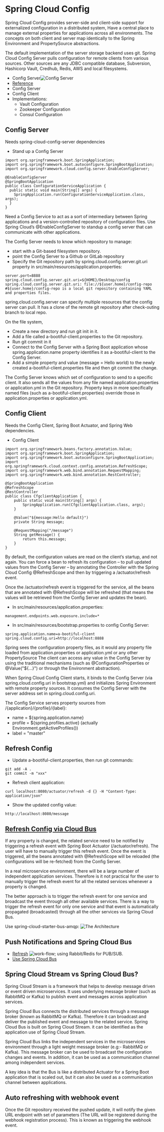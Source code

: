 # Spring Cloud Config

Spring Cloud Config provides server-side and client-side support for externalized configuration in a distributed system,
Have a central place to manage external properties for applications across all environments. The concepts on both client 
and server map identically to the Spring Environment and PropertySource abstractions. 

The default implementation of the server storage backend uses git. Spring Cloud Config Server pulls configuration for 
remote clients from various sources. Other sources are any JDBC compatible database, Subversion, Hashicorp Vault, 
Credhub, Redis, AWS and local filesystems.

- Config Server![Config Server](https://chathurangat.files.wordpress.com/2018/07/15359236.png)
- [Reference](https://cloud.spring.io/spring-cloud-config/reference/html/)
- Config Server
- Config Client
- Implementations:
    - Vault Configuration
    - Zookeeper Configuration
    - Consul Configuration
    
## Config Server
Needs spring-cloud-config-server dependencies
- Stand up a Config Server
```
import org.springframework.boot.SpringApplication;
import org.springframework.boot.autoconfigure.SpringBootApplication;
import org.springframework.cloud.config.server.EnableConfigServer;

@EnableConfigServer
@SpringBootApplication
public class ConfigurationServiceApplication {
  public static void main(String[] args) {
    SpringApplication.run(ConfigurationServiceApplication.class, args);
  }
}
```
Need a Config Service to act as a sort of intermediary between Spring applications and a version-controlled repository of 
configuration files. Use Spring Cloud’s @EnableConfigServer to standup a config server that can communicate with other applications.

The Config Server needs to know which repository to manage: 
- start with a Git-based filesystem repository. 
- point the Config Server to a Github or GitLab repository
- Specify the Git repository path by spring.cloud.config.server.git.uri property in src/main/resources/application.properties:
```
server.port=8888
spring.cloud.config.server.git.uri=${HOME}/Desktop/config
spring.cloud.config.server.git.uri: file://${user.home}/config-repo  
#${user.home}/config-repo is a local git repository containing YAML and properties files.
```
spring.cloud.config.server can specify multiple resources that the config server can pull. It  has a clone of the remote git repository after check-outing branch to local repo.

On the file system, 
- Create a new directory and run git init in it. 
- Add a file called a-bootiful-client.properties to the Git repository. 
- Run git commit in it
- Connect to the Config Server with a Spring Boot application whose spring.application.name property identifies it as a-bootiful-client to the Config Server.
- Add a simple property and value (message = Hello world) to the newly created a-bootiful-client.properties file and then git commit the change.

The Config Server knows which set of configuration to send to a specific client.
It also sends all the values from any file named application.properties or application.yml in the Git repository. 
Property keys in more specifically named files (such as a-bootiful-client.properties) override those in application.properties or application.yml.


## Config Client
Needs the Config Client, Spring Boot Actuator, and Spring Web dependencies.
- Config Client
```
import org.springframework.beans.factory.annotation.Value;
import org.springframework.boot.SpringApplication;
import org.springframework.boot.autoconfigure.SpringBootApplication;
import org.springframework.cloud.context.config.annotation.RefreshScope;
import org.springframework.web.bind.annotation.RequestMapping;
import org.springframework.web.bind.annotation.RestController;

@SpringBootApplication
@RefreshScope
@RestController
public class CfgclientApplication {
	public static void main(String[] args) {
		SpringApplication.run(CfgclientApplication.class, args);
	}

    @Value("${message:Hello default}")
	private String message;

	@RequestMapping("/message")
	String getMessage() {
	    return this.message;
	}
}
```

By default, the configuration values are read on the client’s startup, and not again. You can force a bean to refresh its configuration – to pull updated values from the Config Server – by annotating the Controller with the Spring Cloud Config @RefreshScope and then by triggering a /actuator/refresh event.

Once the /actuator/refresh event is triggered for the service, all the beans that are annotated with @RefreshScope will be refreshed (that means the values will be retrieved from the Config Server and updates the bean).

- In src/main/resources/application.properties:
```
management.endpoints.web.exposure.include=*
```

- In src/main/resources/bootstrap.properties to config Config Server:
```
spring.application.name=a-bootiful-client
spring.cloud.config.uri=http://localhost:8888
```

Spring sees the configuration property files, as it would any property file loaded from application.properties or application.yml or any other PropertySource
The client can access any value in the Config Server by using the traditional mechanisms (such as @ConfigurationProperties or @Value("${...}") or through the Environment abstraction). 

When Spring Cloud Config Client starts, it binds to the Config Server (via spring.cloud.config.uri in bootstrap.yml) and initializes Spring Environment with remote property sources. It consumes the Config Server with the server address set in spring.cloud.config.uri. 

The Config Service serves property sources from /{application}/{profile}/{label}:
- name = ${spring.application.name}
- profile = ${spring.profiles.active} (actually Environment.getActiveProfiles())
- label = "master"

## Refresh Config
- Update a-bootiful-client.properties, then run git commands:
```
git add -A .
git commit -m "xxx"
```
- Refresh client application: 
```
curl localhost:8080/actuator/refresh -d {} -H "Content-Type: application/json"
```
- Show the updated config value:
```
http://localhost:8080/message
```

## [Refresh Config via Cloud Bus](https://springbootdev.com/2018/07/17/spring-cloud-config-refreshing-the-config-changes-with-spring-cloud-bus-part-2/)

If any property is changed, the related service need to be notified by triggering a refresh event with Spring Boot Actuator (/actuator/refresh). The user will have to manually trigger this refresh event. Once the event is triggered, all the beans annotated with @RefreshScope will be reloaded (the configurations will be re-fetched) from the Config Server.

In a real microservice environment, there will be a large number of independent application services. Therefore is it not practical for the user to manually trigger the refresh event for all the related services whenever a property is changed.

The better approach is to trigger the refresh event for one service and broadcast the event through all other available services.  There is a way to trigger the refresh event for only one service and that event is automatically propagated (broadcasted) through all the other services via Spring Cloud Bus.

Use spring-cloud-starter-bus-amqp: ![The Architecture](https://chathurangat.files.wordpress.com/2018/07/untitled-diagram-9.png)


## Push Notifications and Spring Cloud Bus
- [Refresh](https://tech.asimio.net/2017/02/02/Refreshable-Configuration-using-Spring-Cloud-Config-Server-Spring-Cloud-Bus-RabbitMQ-and-Git.html)
  ![work-flow](https://tech.asimio.net/images/config-server-spring-cloud-bus-rabbitmq-git-workflow.png); using Rabbit/Redis for PUB/SUB.
- [Use Spring Cloud Bus](https://springbootdev.com/2018/07/21/spring-cloud-config-using-git-webhook-to-auto-refresh-the-config-changes-with-spring-cloud-stream-spring-cloud-bus-and-rabbitmq-part-3/)

## Spring Cloud Stream vs Spring Cloud Bus?

Spring Cloud Stream is a framework that helps to develop message driven or event driven microservices. It uses underlying message broker (such as RabbitMQ or Kafka) to publish event and messages across application services.

Spring Cloud Bus connects the distributed services through a message broker (known as RabbitMQ or Kafka). Therefore it can  broadcast and deliver the published event and message to the related service. Spring Cloud Bus is built on Spring Cloud Stream. it can be identified as the application use of Spring Cloud Stream.

Spring Cloud Bus links the independent services in the microservices environment through a light weight message broker (e.g:- RabbitMQ or Kafka).  This message broker can be used to broadcast the configuration changes and events. In addition, it can be used as a communication channel among independent services.

A key idea is that the Bus is like a distributed Actuator for a Spring Boot application that is scaled out, but it can also be used as a communication channel between applications.


## Auto refreshing with webhook event

Once the Git repository received the pushed update, it will notify the given URL endpoint with set of parameters (The URL will be registered during the webhook registration process). This is known as triggering the webhook event.

